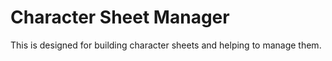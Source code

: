 # Character Sheet Manager

This is designed for building character sheets and helping to manage them.
